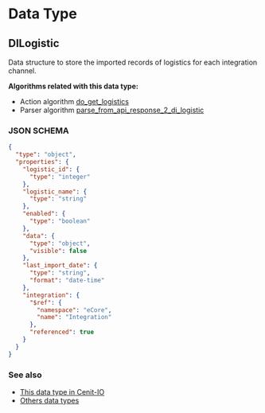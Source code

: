 # Data Type

## DILogistic

Data structure to store the imported records of logistics for each integration channel.

**Algorithms related with this data type:**

* Action algorithm [do_get_logistics](../action-algorithms/do_get_logistics.md)
* Parser algorithm [parse_from_api_response_2_di_logistic](../parser-algorithms/parse_from_api_response_2_di_logistic.md)

    
### JSON SCHEMA
```json
{
  "type": "object",
  "properties": {
    "logistic_id": {
      "type": "integer"
    },
    "logistic_name": {
      "type": "string"
    },
    "enabled": {
      "type": "boolean"
    },
    "data": {
      "type": "object",
      "visible": false
    },
    "last_import_date": {
      "type": "string",
      "format": "date-time"
    },
    "integration": {
      "$ref": {
        "namespace": "eCore",
        "name": "Integration"
      },
      "referenced": true
    }
  }
}
```

### See also
* [This data type in Cenit-IO](https://cenit.io/json_data_type?f[name][40703][o]=is&f[name][40703][v]=DILogistic&f[namespace][40840][v]=eCore)
* [Others data types](overview?id=DILogistic)
